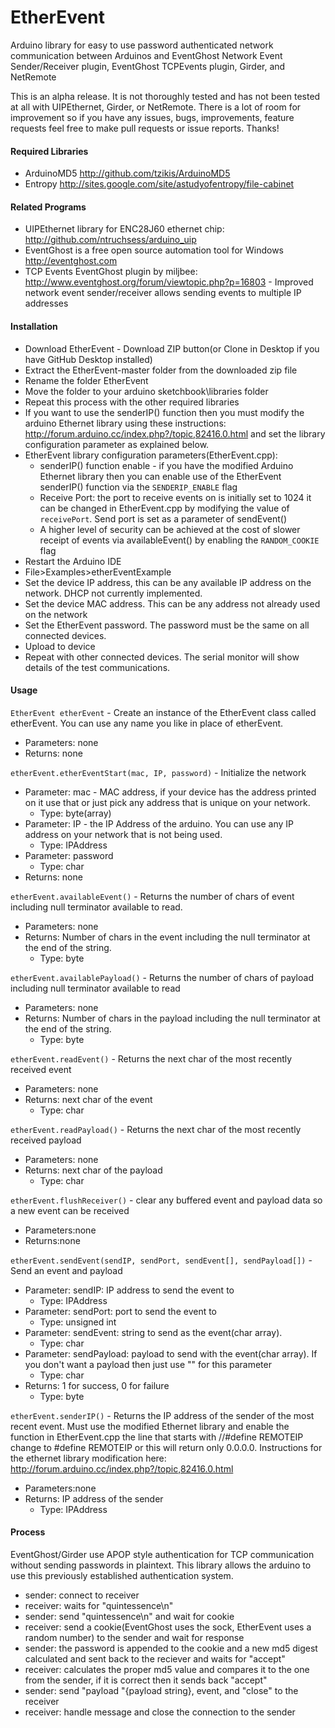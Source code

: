 EtherEvent
==========

Arduino library for easy to use password authenticated network communication between Arduinos and EventGhost Network Event Sender/Receiver plugin, EventGhost TCPEvents plugin, Girder, and NetRemote

This is an alpha release. It is not thoroughly tested and has not been tested at all with UIPEthernet, Girder, or NetRemote. There is a lot of room for improvement so if you have any issues, bugs, improvements, feature requests feel free to make pull requests or issue reports. Thanks!

#### Required Libraries
- ArduinoMD5 http://github.com/tzikis/ArduinoMD5
- Entropy http://sites.google.com/site/astudyofentropy/file-cabinet

#### Related Programs
- UIPEthernet library for ENC28J60 ethernet chip: http://github.com/ntruchsess/arduino_uip
- EventGhost is a free open source automation tool for Windows http://eventghost.com
- TCP Events EventGhost plugin by miljbee: http://www.eventghost.org/forum/viewtopic.php?p=16803 - Improved network event sender/receiver allows sending events to multiple IP addresses

#### Installation
- Download EtherEvent - Download ZIP button(or Clone in Desktop if you have GitHub Desktop installed)
- Extract the EtherEvent-master folder from the downloaded zip file
- Rename the folder EtherEvent
- Move the folder to your arduino sketchbook\libraries folder
- Repeat this process with the other required libraries
- If you want to use the senderIP() function then you must modify the arduino Ethernet library using these instructions: http://forum.arduino.cc/index.php?/topic,82416.0.html and set the library configuration parameter as explained below.
- EtherEvent library configuration parameters(EtherEvent.cpp):
  - senderIP() function enable - if you have the modified Arduino Ethernet library then you can enable use of the EtherEvent senderIP() function via the `SENDERIP_ENABLE` flag
  - Receive Port: the port to receive events on is initially set to 1024 it can be changed in EtherEvent.cpp by modifying the value of `receivePort`. Send port is set as a parameter of sendEvent()
  - A higher level of security can be achieved at the cost of slower receipt of events via availableEvent() by enabling the `RANDOM_COOKIE` flag  
- Restart the Arduino IDE
- File>Examples>etherEventExample
- Set the device IP address, this can be any available IP address on the network. DHCP not currently implemented.
- Set the device MAC address. This can be any address not already used on the network
- Set the EtherEvent password. The password must be the same on all connected devices.
- Upload to device
- Repeat with other connected devices. The serial monitor will show details of the test communications.

#### Usage
`EtherEvent etherEvent` - Create an instance of the EtherEvent class called etherEvent. You can use any name you like in place of etherEvent.
- Parameters: none
- Returns: none

`etherEvent.etherEventStart(mac, IP, password)` - Initialize the network
- Parameter: mac - MAC address, if your device has the address printed on it use that or just pick any address that is unique on your network.
  - Type: byte(array)
- Parameter: IP - the IP Address of the arduino. You can use any IP address on your network that is not being used.
  - Type: IPAddress
- Parameter: password
  - Type: char
- Returns: none

`etherEvent.availableEvent()` - Returns the number of chars of event including null terminator available to read.
- Parameters: none
- Returns: Number of chars in the event including the null terminator at the end of the string.
  - Type: byte

`etherEvent.availablePayload()` - Returns the number of chars of payload including null terminator available to read
- Parameters: none
- Returns: Number of chars in the payload including the null terminator at the end of the string.
  - Type: byte

`etherEvent.readEvent()` - Returns the next char of the most recently received event
- Parameters: none
- Returns: next char of the event
  - Type: char

`etherEvent.readPayload()` - Returns the next char of the most recently received payload
- Parameters: none
- Returns: next char of the payload
  - Type: char      

`etherEvent.flushReceiver()` - clear any buffered event and payload data so a new event can be received
- Parameters:none
- Returns:none

`etherEvent.sendEvent(sendIP, sendPort, sendEvent[], sendPayload[])` - Send an event and payload
- Parameter: sendIP: IP address to send the event to
  - Type: IPAddress
- Parameter: sendPort: port to send the event to
  - Type: unsigned int
- Parameter: sendEvent: string to send as the event(char array).
  - Type: char
- Parameter: sendPayload: payload to send with the event(char array). If you don't want a payload then just use "" for this parameter
  - Type: char
- Returns: 1 for success, 0 for failure
  - Type: byte

`etherEvent.senderIP()` - Returns the IP address of the sender of the most recent event. Must use the modified Ethernet library and enable the function in EtherEvent.cpp the line that starts with //#define REMOTEIP change to #define REMOTEIP or this will return only 0.0.0.0. Instructions for the ethernet library modification here: http://forum.arduino.cc/index.php?/topic,82416.0.html
- Parameters:none
- Returns: IP address of the sender
  - Type: IPAddress


#### Process
EventGhost/Girder use APOP style authentication for TCP communication without sending passwords in plaintext. This library allows the arduino to use this previously established authentication system.
- sender: connect to receiver
- receiver: waits for "quintessence\n"
- sender: send "quintessence\n" and wait for cookie
- receiver: send a cookie(EventGhost uses the sock, EtherEvent uses a random number) to the sender and wait for response
- sender: the password is appended to the cookie and a new md5 digest calculated and sent back to the reciever and waits for "accept"
- receiver: calculates the proper md5 value and compares it to the one from the sender, if it is correct then it sends back "accept"
- sender: send "payload "{payload string}, event, and "close" to the receiver
- receiver: handle message and close the connection to the sender
